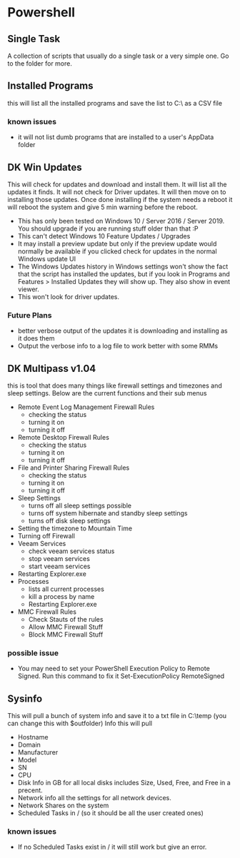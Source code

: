 # Powershell

## Single Task
A collection of scripts that usually do a single task or a very simple one. Go to the folder for more.

## Installed Programs
this will list all the installed programs and save the list to C:\ as a CSV file
### known issues
* it will not list dumb programs that are installed to a user's AppData folder

## DK Win Updates
This will check for updates and download and install them. It will list all the updates it finds. It will not check for Driver updates. It will then move on to installing those updates. Once done installing if the system needs a reboot it will reboot the system and give 5 min warning before the reboot.

* This has only been tested on Windows 10 / Server 2016 / Server 2019. You should upgrade if you are running stuff older than that :P
* This can't detect Windows 10 Feature Updates / Upgrades
* It may install a preview update but only if the preview update would normally be available if you clicked check for updates in the normal Windows update UI
* The Windows Updates history in Windows settings won't show the fact that the script has installed the updates, but if you look in Programs and Features > Installed Updates they will show up. They also show in event viewer.
* This won't look for driver updates.
### Future Plans
* better verbose output of the updates it is downloading and installing as it does them
* Output the verbose info to a log file to work better with some RMMs


## DK Multipass v1.04
this is tool that does many things like firewall settings and timezones and sleep settings. Below are the current functions and their sub menus
* Remote Event Log Management Firewall Rules
  * checking the status
  * turning it on
  * turning it off
* Remote Desktop Firewall Rules
  * checking the status
  * turning it on
  * turning it off
* File and Printer Sharing Firewall Rules
  * checking the status
  * turning it on
  * turning it off
 * Sleep Settings
   * turns off all sleep settings possible
   * turns off system hibernate and standby sleep settings
   * turns off disk sleep settings
* Setting the timezone to Mountain Time
* Turning off Firewall
* Veeam Services
  * check veeam services status
  * stop veeam services
  * start veeam services
* Restarting Explorer.exe
* Processes
  * lists all current processes
  * kill a process by name
  * Restarting Explorer.exe
* MMC Firewall Rules
  * Check Stauts of the rules
  * Allow MMC Firewall Stuff
  * Block MMC Firewall Stuff
### possible issue
* You may need to set your PowerShell Execution Policy to Remote Signed. Run this command to fix it Set-ExecutionPolicy RemoteSigned

## Sysinfo
This will pull a bunch of system info and save it to a txt file in C:\temp (you can change this with $outfolder)
Info this will pull
* Hostname
* Domain
* Manufacturer
* Model
* SN
* CPU
* Disk Info in GB for all local disks includes Size, Used, Free, and Free in a precent.
* Network info all the settings for all network devices.
* Network Shares on the system
* Scheduled Tasks in / (so it should be all the user created ones)
### known issues
* If no Scheduled Tasks exist in / it will still work but give an error.
